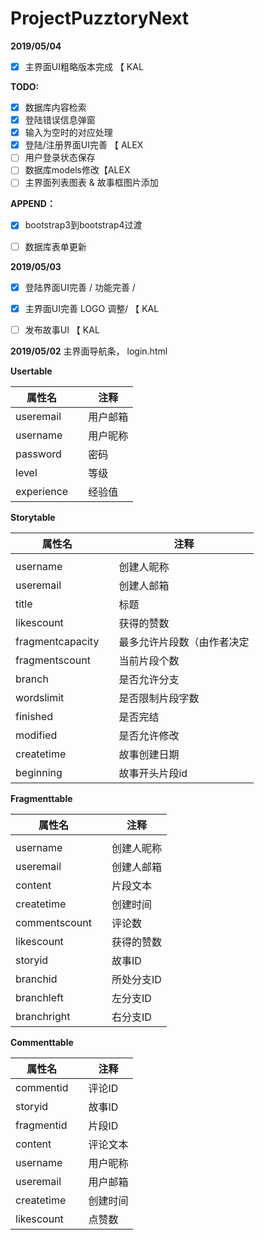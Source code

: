 # ProjectPuzztoryNext


**2019/05/04**

- [x] 主界面UI粗略版本完成 【 KAL

**TODO:**

- [x] 数据库内容检索
- [x] 登陆错误信息弹窗
- [x] 输入为空时的对应处理
- [x] 登陆/注册界面UI完善 【 ALEX
- [ ] 用户登录状态保存 
- [ ] 数据库models修改【ALEX
- [ ] 主界面列表图表 & 故事框图片添加

**APPEND：**

- [x] bootstrap3到bootstrap4过渡
- [ ] 数据库表单更新



**2019/05/03** 

- [x] 登陆界面UI完善 / 功能完善 / 
- [x] 主界面UI完善  LOGO 调整/  【 KAL
- [ ] 发布故事UI 【 KAL



**2019/05/02** 主界面导航条， login.html



**Usertable**

| 属性名     |      | 注释     |
| ---------- | ---- | -------- |
| useremail  |      | 用户邮箱 |
| username   |      | 用户昵称 |
| password   |      | 密码     |
| level      |      | 等级     |
| experience |      | 经验值   |

**Storytable**

| 属性名           |      | 注释                       |
| ---------------- | ---- | -------------------------- |
|                  |      |                            |
| username         |      | 创建人昵称                 |
| useremail        |      | 创建人邮箱                 |
| title            |      | 标题                       |
| likescount       |      | 获得的赞数                 |
| fragmentcapacity |      | 最多允许片段数（由作者决定 |
| fragmentscount   |      | 当前片段个数               |
| branch           |      | 是否允许分支               |
| wordslimit       |      | 是否限制片段字数           |
| finished         |      | 是否完结                   |
| modified         |      | 是否允许修改               |
| createtime       |      | 故事创建日期               |
| beginning        |      | 故事开头片段id             |

**Fragmenttable**

| 属性名        |      | 注释       |
| ------------- | ---- | ---------- |
|               |      |            |
| username      |      | 创建人昵称 |
| useremail     |      | 创建人邮箱 |
| content       |      | 片段文本   |
| createtime    |      | 创建时间   |
| commentscount |      | 评论数     |
| likescount    |      | 获得的赞数 |
| storyid       |      | 故事ID     |
| branchid      |      | 所处分支ID |
| branchleft    |      | 左分支ID   |
| branchright   |      | 右分支ID   |

**Commenttable**

| 属性名     |      | 注释     |
| ---------- | ---- | -------- |
| commentid  |      | 评论ID   |
| storyid    |      | 故事ID   |
| fragmentid |      | 片段ID   |
| content    |      | 评论文本 |
| username   |      | 用户昵称 |
| useremail  |      | 用户邮箱 |
| createtime |      | 创建时间 |
| likescount |      | 点赞数   |

